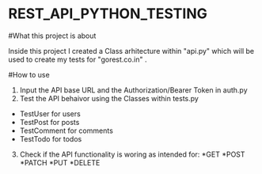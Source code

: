 # REST_API_PYTHON_TESTING
#What this project is about

Inside this project  I created a Class arhitecture within "api.py" which will be used to create my tests for "gorest.co.in" .

#How to use
1. Input the API base URL and the Authorization/Bearer Token in auth.py
2. Test the API behaivor using the Classes within tests.py
* TestUser for users
* TestPost for posts
* TestComment for comments
* TestTodo for todos
3. Check if the API functionality is woring as intended for:
*GET
*POST
*PATCH
*PUT
*DELETE
